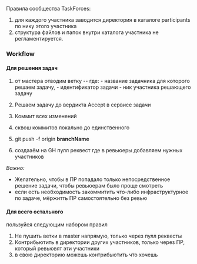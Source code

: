 Правила сообщества TaskForces:

1. для каждого участника заводится директория в каталоге participants по нику этого участника
2. структура файлов и папок внутри каталога участника не регламентируется.


### Workflow

#### Для решения задач

1. от мастера отводим ветку <problemHost>-<problemId>-<username> где:
  <problemHost> - название задачника для которого решаем задачу, 
  <problemId> - идентификатор задачи
  <username> - ник участника решающего задачу 

2. Решаем задачу до вердикта Accept в сервисе задачи
3. Коммит всех изменений 
4. сквош коммитов локально до единственного 
5. git push -f origin **branchName**
6. создааём на GH пулл реквест где в ревьюеры добавляем нужных участников

*Важно:*

- Желательно, чтобы в ПР попадало только непосредственное решение задачи, чтобы ревьюерам было проще смотреть
- если есть необходимость закоммитить что-либо инфраструктурное по задаче, мёржитть ПР самостоятельно без ревью

#### Для всего остального 

пользуйся следующим набором правил

1. Не пушить ветки в master напрямую, только через пулл реквесты
2. Контрибьютить в директории других участников, только через ПР, который ревьювят эти участники
3. в свою директорию можешь контрибьютить что хочешь
